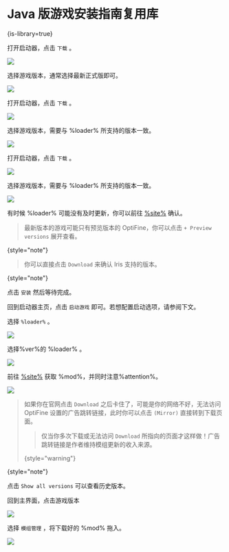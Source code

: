 # Java 版游戏安装指南复用库
{is-library=true}

<snippet id="start">

<step>

打开启动器，点击 `下载` 。

![](mainPage.webp)
</step>
<step>

选择游戏版本，通常选择最新正式版即可。

![](selectVersion.webp)
</step>

</snippet>



<snippet id="startMod">

<step>

打开启动器，点击 `下载` 。

![](mainPage.webp)
</step>
<step>

选择游戏版本，需要与 %loader% 所支持的版本一致。

![](selectVersion.webp)

</step>

</snippet>



<snippet id="startLoader">

<step>

打开启动器，点击 `下载` 。

![](mainPage.webp)
</step>
<step>

选择游戏版本，需要与 %loader% 所支持的版本一致。

![](selectVersion.webp)

有时候 %loader% 可能没有及时更新，你可以前往 [%site%](%link%) 确认。

</step>

</snippet>



<snippet id="tip_of_checkVersion">

> 最新版本的游戏可能只有预览版本的 OptiFine，你可以点击 `+ Preview versions` 展开查看。
> 
{style="note"}

</snippet>



<snippet id="tip_iris_checkVersion">

> 你可以直接点击 `Download` 来确认 Iris 支持的版本。
>
{style="note"}

</snippet>


<snippet id="wait">

<step>

点击 `安装` 然后等待完成。
</step>

</snippet>

<snippet id="finish">

<step>

回到启动器主页，点击 `启动游戏` 即可。若想配置启动选项，请参阅下文。
</step>

</snippet>



<snippet id="installLoader">

<step>

选择 `%loader%` 。

![](%img%)
</step>

</snippet>



<snippet id="selectLoader">

<step>

选择%ver%的 %loader% 。

![](%img%)
</step>

</snippet>



<snippet id="getMod">

<step>

前往 [%site%](%link%) 获取 %mod%，并同时注意%attention%。

![](%img%)
</step>

</snippet>



<snippet id="useMirror">

> 如果你在官网点击 `Download` 之后卡住了，可能是你的网络不好，无法访问 OptiFine 设置的广告跳转链接，此时你可以点击 `(Mirror)` 直接转到下载页面。
>
> > 仅当你多次下载或无法访问 `Download` 所指向的页面才这样做！广告跳转链接是作者维持模组更新的收入来源。
> >
> {style="warning"}
>
{style="note"}

</snippet>



<snippet id="historyVersion">

<note>

点击 `Show all versions` 可以查看历史版本。
</note>

</snippet>

<snippet id="mainPage">

<step>

回到主界面，点击游戏版本

![](%img%)
</step>
<step>

选择 `模组管理` ，将下载好的 %mod% 拖入。

![](%img2%)
</step>

</snippet>